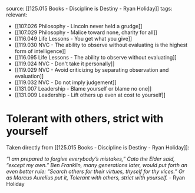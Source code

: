 source: [[125.015 Books - Discipline is Destiny - Ryan Holiday]]
tags:
relevant:
- [[107.026 Philosophy - Lincoln never held a grudge]]
- [[107.029 Philosophy - Malice toward none, charity for all]]
- [[116.049 Life Lessons - You get what you give]]
- [[119.030 NVC - The ability to observe without evaluating is the highest form of intelligence]]
- [[116.095 Life Lessons - The ability to observe without evaluating]]
- [[119.024 NVC - Don't take it personally]]
- [[119.029 NVC - Avoid criticizing by separating observation and evaluation]]
- [[119.032 NVC - Do not imply judgement]]
- [[131.007 Leadership - Blame yourself or blame no one]]
- [[131.009 Leadership - Lift others up even at cost to yourself]]

# Tolerant with others, strict with yourself

Taken directly from [[125.015 Books - Discipline is Destiny - Ryan Holiday]]:

_“I am prepared to forgive everybody’s mistakes,” Cato the Elder said, “except my own.” Ben Franklin, many generations later, would put forth an even better rule: “Search others for their virtues, thyself for thy vices.” Or as Marcus Aurelius put it, Tolerant with others, strict with yourself._ - Ryan Holiday

